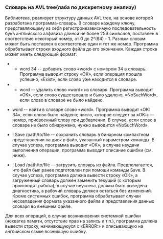### Словарь на AVL tree(лаба по дискретному анализу)


Библиотека, реализует структуру данных AVL tree, на основе которой разработана
программа-словарь. В словаре каждому ключу, представляющему из
себя регистронезависимую последовательность букв английского
алфавита длиной не более 256 символов, поставлен в соответствие
некоторый номер, от 0 до 2^(64) - 1. Разным словам может быть
поставлен в соответствие один и тот же номер.
Программа обрабатывает строки входного файла до его
окончания. Каждая строка может иметь следующий формат:


* + word 34 -- добавить слово «word» с номером 34 в словарь.
Программа выводит строку «OK», если операция прошла
успешно, «Exist», если слово уже находится в словаре.

* - word -- удалить слово «word» из словаря. Программа выводит
 «OK», если слово существовало и было удалено,
«NoSuchWord», если слово в словаре не было найдено.

* word -- найти в словаре слово «word». Программа выводит
«OK: 34», если слово было найдено; число, которое следует за
«OK:» — номер, присвоенный слову при добавлении. В случае,
если слово в словаре не было обнаружено, нужно выводится
«NoSuchWord».

* ! Save /path/to/file -- сохранить словарь в бинарном компактном
представлении на диск в файл, указанный параметром команды.
В случае успеха, программа выводит «OK», в случае
неудачи выполнения операции, программа выводит
описание ошибки (см. ниже).

* ! Load /path/to/file -- загрузить словарь из файла. Предполагается,
что файл был ранее подготовлен при помощи команды Save. В
случае успеха, программа должна вывести строку «OК», а
загруженный словарь должен заменить текущий (с которым
происходит работа); в случае неуспеха, должна быть выведена
диагностика, а рабочий словарь должен остаться без изменений.
Кроме системных ошибок, программа обрабатывает случаи несовпадения формата указанного файла и
представления данных словаря во внешнем файле.



Для всех операций, в случае возникновения системной ошибки
(нехватка памяти, отсутствие прав на запись и т.п.), программа
должна вывести строку, начинающуюуся с «ERROR:» и описывающую
на английском языке возникшую ошибку.

